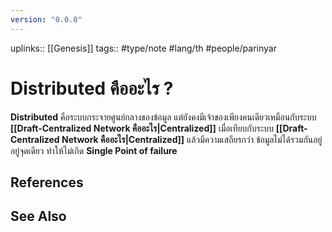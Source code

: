 ```yaml
---
version: "0.0.0"
---
```

uplinks:: [[Genesis]]
tags:: #type/note #lang/th #people/parinyar
# Distributed คืออะไร ?
**Distributed** คือระบบกระจายศูนย์กลางของข้อมูล แต่ยังคงมีเจ้าของเพียงคนเดียวเหมือนกับระบบ **[[Draft-Centralized Network คืออะไร|Centralized]]** เมื่อเทียบกับระบบ **[[Draft-Centralized Network คืออะไร|Centralized]]** แล้วมีความเสถียรกว่า ข้อมูลไม่ได้รวมกันอยู่อยู่จุดเดียว ทำให้ไม่เกิด **Single Point of failure**

## References

## See Also